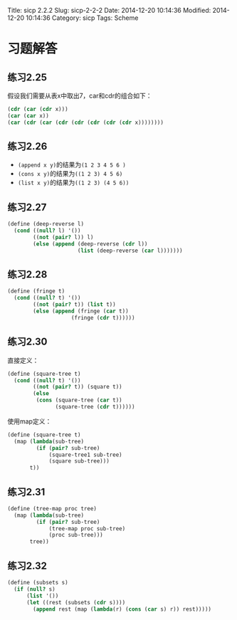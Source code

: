 Title: sicp 2.2.2
Slug: sicp-2-2-2
Date: 2014-12-20 10:14:36
Modified: 2014-12-20 10:14:36
Category: sicp
Tags: Scheme

# 习题解答

## 练习2.25

假设我们需要从表x中取出7，car和cdr的组合如下：
``` Scheme
(cdr (car (cdr x)))
(car (car x))
(car (cdr (car (cdr (cdr (cdr (cdr (cdr x))))))))
```

## 练习2.26

* `(append x y)`的结果为`(1 2 3 4 5 6 )`
* `(cons x y)`的结果为`((1 2 3) 4 5 6)`
* `(list x y)`的结果为`((1 2 3) (4 5 6))`

## 练习2.27
``` Scheme
(define (deep-reverse l)
  (cond ((null? l) '())
        ((not (pair? l)) l)
        (else (append (deep-reverse (cdr l))
                      (list (deep-reverse (car l)))))))
```

## 练习2.28
``` Scheme
(define (fringe t)
  (cond ((null? t) '())
        ((not (pair? t)) (list t))
        (else (append (fringe (car t))
                    (fringe (cdr t))))))
```

## 练习2.30

直接定义：
``` Scheme
(define (square-tree t)
  (cond ((null? t) '())
        ((not (pair? t)) (square t))
        (else
         (cons (square-tree (car t))
               (square-tree (cdr t))))))
```
使用map定义：
```Scheme
(define (square-tree t)
  (map (lambda(sub-tree)
         (if (pair? sub-tree)
             (square-tree1 sub-tree)
             (square sub-tree)))
       t))
```

## 练习2.31
``` Scheme
(define (tree-map proc tree)
  (map (lambda(sub-tree)
         (if (pair? sub-tree)
             (tree-map proc sub-tree)
             (proc sub-tree)))
       tree))
```

## 练习2.32
``` Scheme
(define (subsets s)
  (if (null? s)
      (list '())
      (let ((rest (subsets (cdr s))))
        (append rest (map (lambda(r) (cons (car s) r)) rest)))))
```